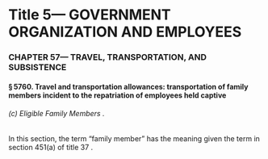 
# Title 5— GOVERNMENT ORGANIZATION AND EMPLOYEES
### CHAPTER 57— TRAVEL, TRANSPORTATION, AND SUBSISTENCE
#### § 5760. Travel and transportation allowances: transportation of family members incident to the repatriation of employees held captive
###### (c) Eligible Family Members .

In this section, the term “family member” has the meaning given the term in section 451(a) of title 37 .
